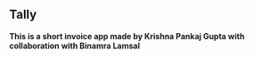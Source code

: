## Tally
__This is a short invoice app made by Krishna Pankaj Gupta with collaboration with Binamra Lamsal__
